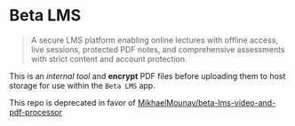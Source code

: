 # Beta LMS

> A secure LMS platform enabling online lectures with offline access, live sessions, protected PDF notes, and comprehensive assessments with strict content and account protection.

This is an _internal tool_ and **encrypt** PDF files before uploading them to host storage for use within the `Beta LMS` app.

This repo is deprecated in favor of [MikhaelMounay/beta-lms-video-and-pdf-processor](https://github.com/MikhaelMounay/beta-lms-video-and-pdf-processor)
